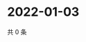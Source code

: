 # 2022-01-03

共 0 条

<!-- BEGIN WEIBO -->
<!-- 最后更新时间 Mon Jan 03 2022 02:16:38 GMT+0800 (China Standard Time) -->

<!-- END WEIBO -->
